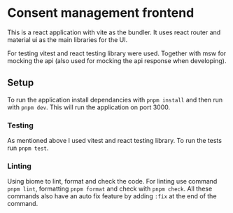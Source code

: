 # Consent management frontend

This is a react application with vite as the bundler. It uses react router and material ui as the main libraries for the UI.

For testing vitest and react testing library were used. Together with msw for mocking the api (also used for mocking the api response when developing).

## Setup

To run the application install dependancies with `pnpm install` and then run with `pnpm dev`. This will run the application on port 3000.

### Testing

As mentioned above I used vitest and react testing library. To run the tests run `pnpm test`.

### Linting

Using biome to lint, format and check the code. For linting use command `pnpm lint`, formatting `pnpm format` and check with `pnpm check`. All these commands also have an auto fix feature by adding `:fix` at the end of the command.